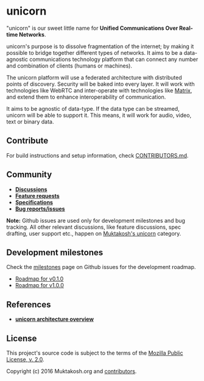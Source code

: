 # unicorn

"unicorn" is our sweet little name for **Unified Communications Over Real-time Networks**.

unicorn's purpose is to dissolve fragmentation of the internet; by
making it possible to bridge together different types of networks. It
aims to be a data-agnostic communications technology platform that can
connect any number and combination of clients (humans or machines).

The unicorn platform will use a federated architecture with
distributed points of discovery. Security will be baked into every
layer. It will work with technologies like WebRTC and inter-operate
with technologies like [Matrix](http://matrix.org), and extend
them to enhance interoperability of communication.

It aims to be agnostic of data-type. If the data type can be streamed,
unicorn will be able to support it. This means, it will work for
audio, video, text or binary data.

## Contribute

For build instructions and setup information, check [CONTRIBUTORS.md](CONTRIBUTORS.md).

## Community

- [**Discussions**](https://muktakosh.org/c/unicorn)
- [**Feature requests**](https://muktakosh.org/c/unicorn/feature)
- [**Specifications**](https://muktakosh.org/c/unicorn/spec)
- [**Bug reports/issues**](https://github.com/muktakosh/unicorn/issues)

**Note:** Github issues are used only for development milestones and bug tracking. All other relevant discussions, like feature discussions, spec drafting, user support etc., happen on [Muktakosh's unicorn](https://muktakosh.org/c/unicorn) category.

## Development milestones

Check the [milestones](https://github.com/muktakosh/unicorn/milestones) page on Github issues for the development roadmap.

- [Roadmap for v0.1.0](https://github.com/muktakosh/unicorn/milestones/v0.1.0)
- [Roadmap for v1.0.0](https://github.com/muktakosh/unicorn/milestones/v1.0.0)

## References

- [**unicorn architecture overview**](https://muktakosh.org/t/topic/24)

## License

This project's source code is subject to the terms of the
[Mozilla Public License, v. 2.0](https://mozilla.org/MPL/2.0).

Copyright (c) 2016 Muktakosh.org and [contributors](CREDITS).
